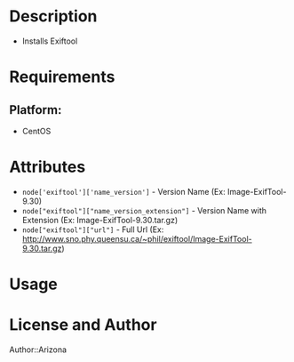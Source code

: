 Description
===========

* Installs Exiftool

Requirements
============

## Platform:

* CentOS

Attributes
==========

* `node['exiftool']['name_version']` - Version Name (Ex: Image-ExifTool-9.30)
* `node["exiftool"]["name_version_extension"]` - Version Name with Extension (Ex: Image-ExifTool-9.30.tar.gz)
* `node["exiftool"]["url"]` - Full Url (Ex: http://www.sno.phy.queensu.ca/~phil/exiftool/Image-ExifTool-9.30.tar.gz)

Usage
=====

License and Author
==================

Author::Arizona
